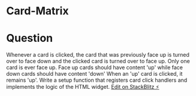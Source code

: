 # Card-Matrix

# Question
Whenever a card is clicked, the card that was previously face up is turned over to face down and the clicked card is turned over to face up. Only one card is ever face up. Face up cards should have content 'up' while face down cards should have content 'down' When an 'up' card is clicked, it remains 'up'. Write a setup function that registers card click handlers and implements the logic of the HTML widget.
[Edit on StackBlitz ⚡️](https://stackblitz.com/edit/web-platform-uj6ar7)
